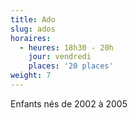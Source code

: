 ```yaml
---
title: Ado
slug: ados
horaires:
  - heures: 18h30 - 20h
    jour: vendredi
    places: '20 places'
weight: 7
---
```

Enfants nés de 2002 à 2005
